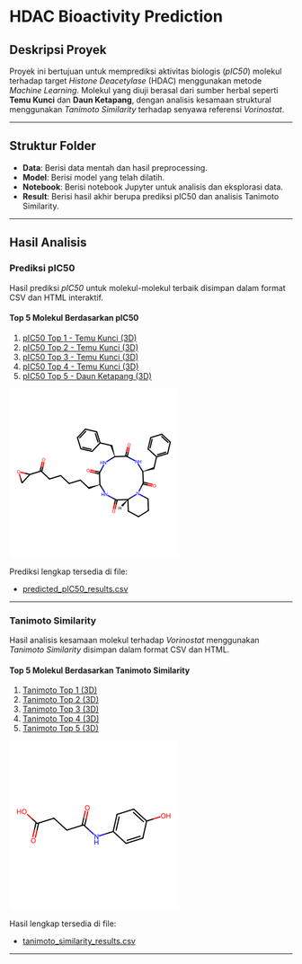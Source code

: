# HDAC Bioactivity Prediction

## **Deskripsi Proyek**
Proyek ini bertujuan untuk memprediksi aktivitas biologis (*pIC50*) molekul terhadap target *Histone Deacetylase* (HDAC) menggunakan metode *Machine Learning*. Molekul yang diuji berasal dari sumber herbal seperti **Temu Kunci** dan **Daun Ketapang**, dengan analisis kesamaan struktural menggunakan *Tanimoto Similarity* terhadap senyawa referensi *Vorinostat*.

---

## **Struktur Folder**
- **Data**: Berisi data mentah dan hasil preprocessing.
- **Model**: Berisi model yang telah dilatih.
- **Notebook**: Berisi notebook Jupyter untuk analisis dan eksplorasi data.
- **Result**: Berisi hasil akhir berupa prediksi pIC50 dan analisis Tanimoto Similarity.

---

## **Hasil Analisis**

### **Prediksi pIC50**
Hasil prediksi *pIC50* untuk molekul-molekul terbaik disimpan dalam format CSV dan HTML interaktif.

#### **Top 5 Molekul Berdasarkan pIC50**
1. [pIC50 Top 1 - Temu Kunci (3D)](Result/pIC50_top_1_TEMU_KUNCI_3D.html)
2. [pIC50 Top 2 - Temu Kunci (3D)](Result/pIC50_top_2_TEMU_KUNCI_3D.html)
3. [pIC50 Top 3 - Temu Kunci (3D)](Result/pIC50_top_3_TEMU_KUNCI_3D.html)
4. [pIC50 Top 4 - Temu Kunci (3D)](Result/pIC50_top_4_TEMU_KUNCI_3D.html)
5. [pIC50 Top 5 - Daun Ketapang (3D)](Result/pIC50_top_5_DAUN_KETAPANG_3D.html)

![Molekul pIC50 Tertinggi (2D)](Result/top_predicted_pIC50_2D.png)

Prediksi lengkap tersedia di file:  
- [predicted_pIC50_results.csv](Result/predicted_pIC50_results.csv)

---

### **Tanimoto Similarity**
Hasil analisis kesamaan molekul terhadap *Vorinostat* menggunakan *Tanimoto Similarity* disimpan dalam format CSV dan HTML.

#### **Top 5 Molekul Berdasarkan Tanimoto Similarity**
1. [Tanimoto Top 1 (3D)](Result/Tanimoto_top_491_3D.html)
2. [Tanimoto Top 2 (3D)](Result/Tanimoto_top_2123_3D.html)
3. [Tanimoto Top 3 (3D)](Result/Tanimoto_top_2189_3D.html)
4. [Tanimoto Top 4 (3D)](Result/Tanimoto_top_2193_3D.html)
5. [Tanimoto Top 5 (3D)](Result/Tanimoto_top_2204_3D.html)

![Molekul Tanimoto Similarity Tertinggi (2D)](Result/top_tanimoto_similarity_2D.png)

Hasil lengkap tersedia di file:  
- [tanimoto_similarity_results.csv](Result/tanimoto_similarity_results.csv)

---
